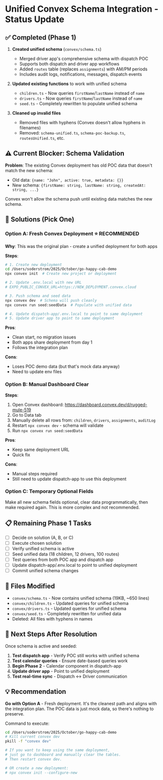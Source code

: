 # Unified Convex Schema Integration - Status Update

## ✅ Completed (Phase 1)

1. **Created unified schema** (`convex/schema.ts`)
   - Merged driver app's comprehensive schema with dispatch POC
   - Supports both dispatch and driver app workflows
   - Added `routes` table (replaces `assignments`) with AM/PM periods
   - Includes audit logs, notifications, messages, dispatch events
   
2. **Updated existing functions** to work with unified schema
   - `children.ts` - Now queries `firstName`/`lastName` instead of `name`
   - `drivers.ts` - Now queries `firstName`/`lastName` instead of `name`
   - `seed.ts` - Completely rewritten to populate unified schema

3. **Cleaned up invalid files**
   - Removed files with hyphens (Convex doesn't allow hyphens in filenames)
   - Removed: `schema-unified.ts`, `schema-poc-backup.ts`, `routesUnified.ts`, etc.

## ⚠️ Current Blocker: Schema Validation

**Problem**: The existing Convex deployment has old POC data that doesn't match the new schema:
- Old data: `{name: "John", active: true, metadata: {}}`
- New schema: `{firstName: string, lastName: string, createdAt: string, ...}`

Convex won't allow the schema push until existing data matches the new schema.

## 🎯 Solutions (Pick One)

### Option A: Fresh Convex Deployment ⭐ RECOMMENDED

**Why**: This was the original plan - create a unified deployment for both apps

**Steps**:
```bash
# 1. Create new deployment
cd /Users/soderstrom/2025/October/go-happy-cab-demo
npx convex init  # Create new project or deployment

# 2. Update .env.local with new URL
# EXPO_PUBLIC_CONVEX_URL=https://NEW_DEPLOYMENT.convex.cloud

# 3. Push schema and seed data
npx convex dev  # Schema will push cleanly
npx convex run seed:seedData  # Populate with unified data

# 4. Update dispatch-app/.env.local to point to same deployment
# 5. Update driver app to point to same deployment
```

**Pros**:
- Clean start, no migration issues
- Both apps share deployment from day 1
- Follows the integration plan

**Cons**:
- Loses POC demo data (but that's mock data anyway)
- Need to update env files

### Option B: Manual Dashboard Clear

**Steps**:
1. Open Convex dashboard: https://dashboard.convex.dev/d/rugged-mule-519
2. Go to Data tab
3. Manually delete all rows from: `children`, `drivers`, `assignments`, `auditLog`
4. Restart `npx convex dev` - schema will validate
5. Run `npx convex run seed:seedData`

**Pros**:
- Keep same deployment URL
- Quick fix

**Cons**:
- Manual steps required
- Still need to update dispatch-app to use this deployment

### Option C: Temporary Optional Fields

Make all new schema fields optional, clear data programmatically, then make required again. This is more complex and not recommended.

## 📋 Remaining Phase 1 Tasks

- [ ] Decide on solution (A, B, or C)
- [ ] Execute chosen solution
- [ ] Verify unified schema is active
- [ ] Seed unified data (18 children, 12 drivers, 100 routes)
- [ ] Test queries from both POC app and dispatch app
- [ ] Update dispatch-app/.env.local to point to unified deployment
- [ ] Commit unified schema changes

## 📝 Files Modified

- `convex/schema.ts` - Now contains unified schema (19KB, ~650 lines)
- `convex/children.ts` - Updated queries for unified schema
- `convex/drivers.ts` - Updated queries for unified schema  
- `convex/seed.ts` - Completely rewritten for unified data
- Deleted: All files with hyphens in names

## 🎯 Next Steps After Resolution

Once schema is active and seeded:

1. **Test dispatch app** - Verify POC still works with unified schema
2. **Test calendar queries** - Ensure date-based queries work
3. **Begin Phase 2** - Calendar component in dispatch-app
4. **Update driver app** - Point to unified deployment
5. **Test real-time sync** - Dispatch ↔ Driver communication

## 💡 Recommendation

**Go with Option A** - Fresh deployment. It's the cleanest path and aligns with the integration plan. The POC data is just mock data, so there's nothing to preserve.

Command to execute:
```bash
cd /Users/soderstrom/2025/October/go-happy-cab-demo
# Kill current convex dev
pkill -f "convex dev"

# If you want to keep using the same deployment,
# just go to dashboard and manually clear the tables.
# Then restart convex dev.

# OR create a new deployment:
# npx convex init --configure-new
```

